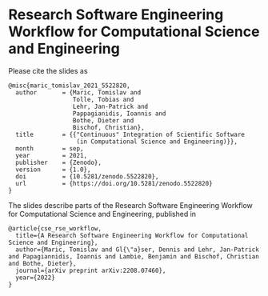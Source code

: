 # Research Software Engineering Workflow for Computational Science and Engineering

Please cite the slides as 

```
@misc{maric_tomislav_2021_5522820,
  author       = {Maric, Tomislav and
                  Tolle, Tobias and
                  Lehr, Jan-Patrick and
                  Pappagianidis, Ioannis and
                  Bothe, Dieter and
                  Bischof, Christian},
  title        = {{"Continuous" Integration of Scientific Software 
                   (in Computational Science and Engineering)}},
  month        = sep,
  year         = 2021,
  publisher    = {Zenodo},
  version      = {1.0},
  doi          = {10.5281/zenodo.5522820},
  url          = {https://doi.org/10.5281/zenodo.5522820}
}
```

The slides describe parts of the Research Software Engineering Workflow for Computational Science and Engineering, published in 

```
@article{cse_rse_workflow,
  title={A Research Software Engineering Workflow for Computational Science and Engineering},
  author={Maric, Tomislav and Gl{\"a}ser, Dennis and Lehr, Jan-Patrick and Papagiannidis, Ioannis and Lambie, Benjamin and Bischof, Christian and Bothe, Dieter},
  journal={arXiv preprint arXiv:2208.07460},
  year={2022}
}
```
